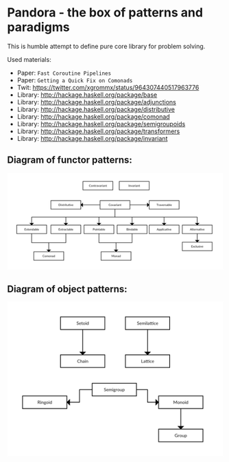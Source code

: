 # Pandora - the box of patterns and paradigms

This is humble attempt to define pure core library for problem solving.

Used materials:

* Paper: `Fast Coroutine Pipelines`
* Paper: `Getting a Quick Fix on Comonads`
* Twit: https://twitter.com/xgrommx/status/964307440517963776
* Library: http://hackage.haskell.org/package/base
* Library: http://hackage.haskell.org/package/adjunctions
* Library: http://hackage.haskell.org/package/distributive
* Library: http://hackage.haskell.org/package/comonad
* Library: http://hackage.haskell.org/package/semigroupoids
* Library: http://hackage.haskell.org/package/transformers
* Library: http://hackage.haskell.org/package/invariant

## Diagram of functor patterns:
![Functors diagram](/Diagrams/Functors.png)

## Diagram of object patterns:
![Objects diagram](/Diagrams/Objects.png)
